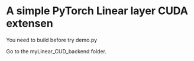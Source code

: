 # A simple PyTorch Linear layer CUDA extensen

You need to build before try demo.py

Go to the myLinear\_CUD\_backend folder. 
